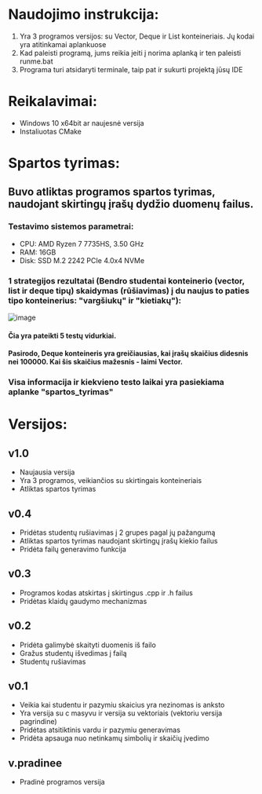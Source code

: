 # Naudojimo instrukcija:
1. Yra 3 programos versijos: su Vector, Deque ir List konteineriais. Jų kodai yra atitinkamai aplankuose
2. Kad paleisti programą, jums reikia įeiti į norima aplanką ir ten paleisti runme.bat
3. Programa turi atsidaryti terminale, taip pat ir sukurti projektą jūsų IDE

# Reikalavimai:
- Windows 10 x64bit ar naujesnė versija
- Instaliuotas CMake

# Spartos tyrimas:
## Buvo atliktas programos spartos tyrimas, naudojant skirtingų įrašų dydžio duomenų failus.  
### Testavimo sistemos parametrai:
- CPU: AMD Ryzen 7 7735HS, 3.50 GHz
- RAM: 16GB
- Disk: SSD M.2 2242 PCIe 4.0x4 NVMe
### 1 strategijos rezultatai (Bendro studentai konteinerio (vector, list ir deque tipų) skaidymas (rūšiavimas) į du naujus to paties tipo konteinerius: "vargšiukų" ir "kietiakų"):
![image](https://github.com/user-attachments/assets/0da29df4-498d-4ad7-8e8b-c09c8d08d001)
#### Čia yra pateikti 5 testų vidurkiai.
#### Pasirodo, Deque konteineris yra greičiausias, kai įrašų skaičius didesnis nei 100000. Kai šis skaičius mažesnis - laimi Vector.
### Visa informacija ir kiekvieno testo laikai yra pasiekiama aplanke "spartos_tyrimas"

# Versijos:

## v1.0
- Naujausia versija
- Yra 3 programos, veikiančios su skirtingais konteineriais
- Atliktas spartos tyrimas
## v0.4
- Pridėtas studentų rušiavimas į 2 grupes pagal jų pažangumą
- Atliktas spartos tyrimas naudojant skirtingų įrašų kiekio failus
- Pridėta failų generavimo funkcija
## v0.3
- Programos kodas atskirtas į skirtingus .cpp ir .h failus
- Pridėtas klaidų gaudymo mechanizmas
## v0.2
- Pridėta galimybė skaityti duomenis iš failo
- Gražus studentų išvedimas į failą
- Studentų rušiavimas
## v0.1
- Veikia kai studentu ir pazymiu skaicius yra nezinomas is anksto
- Yra versija su c masyvu ir versija su vektoriais (vektoriu versija pagrindine)
- Pridėtas atsitiktinis vardu ir pazymiu generavimas
- Pridėta apsauga nuo netinkamų simbolių ir skaičių įvedimo
## v.pradinee
- Pradinė programos versija
